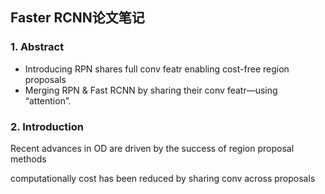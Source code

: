 ## Faster RCNN论文笔记

### 1. Abstract

- Introducing  RPN shares full conv featr enabling cost-free region proposals
- Merging RPN & Fast RCNN by sharing their conv featr—using  “attention”.

### 2. Introduction

Recent advances in OD are driven by the success of region proposal methods

computationally cost has been reduced by sharing conv across proposals















